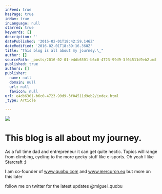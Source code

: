 ```yaml
---
inFeed: true
hasPage: true
inNav: true
inLanguage: null
starred: true
keywords: []
description: ''
datePublished: '2016-02-01T18:42:59.146Z'
dateModified: '2016-02-01T18:39:16.360Z'
title: "This blog is all about my journey.\_"
author: []
sourcePath: _posts/2016-02-01-e4db6301-b6c0-4723-99d9-3f04511d9eb2.md
published: true
authors: []
publisher:
  name: null
  domain: null
  url: null
  favicon: null
url: e4db6301-b6c0-4723-99d9-3f04511d9eb2/index.html
_type: Article

---
```

![](https://the-grid-user-content.s3-us-west-2.amazonaws.com/129a3b07-48c7-48e1-8c7e-b7ce0af5b705.JPG)

# This blog is all about my journey. 

As a full time dad and entrepreneur it can get quite hectic. Topics will range from climbing, cycling to the more geeky stuff like e-sports. Oh yeah I like Starcraft ;)

I am co-founder of www.quobu.com and www.mercuron.eu but more on this later

follow me on twitter for the latest updates @miguel\_quobu